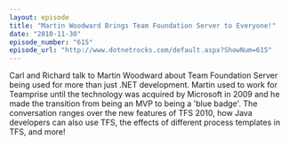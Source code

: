 ```yaml
---
layout: episode
title: "Martin Woodward Brings Team Foundation Server to Everyone!"
date: "2010-11-30"
episode_number: "615"
episode_url: "http://www.dotnetrocks.com/default.aspx?ShowNum=615"
---
```


Carl and Richard talk to Martin Woodward about Team Foundation Server being used for more than just .NET development. Martin used to work for Teamprise until the technology was acquired by Microsoft in 2009 and he made the transition from being an MVP to being a 'blue badge'. The conversation ranges over the new features of TFS 2010, how Java developers can also use TFS, the effects of different process templates in TFS, and more!
